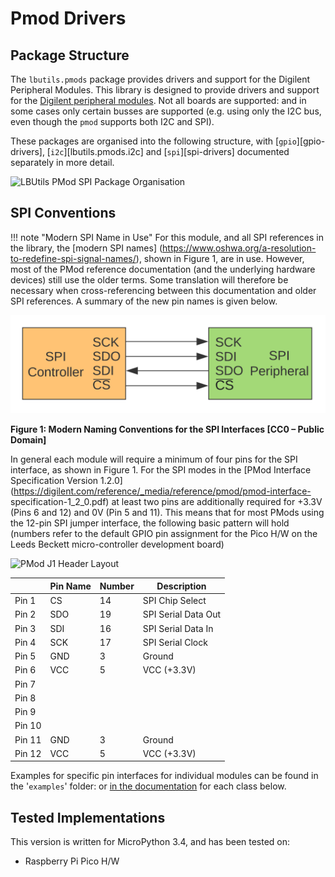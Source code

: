 # Pmod Drivers

## Package Structure

The `lbutils.pmods` package provides drivers and support for the Digilent Peripheral Modules. This library is designed to provide drivers and support for the [Digilent peripheral modules](https://digilent.com/reference/pmod/start). Not all boards are supported: and in some cases only certain busses are supported (e.g. using only the I2C bus, even though the `pmod` supports both I2C and SPI).

These packages are organised into the following structure, with [`gpio`][gpio-drivers], [`i2c`][lbutils.pmods.i2c] and [`spi`][spi-drivers] documented separately in more detail.

![LBUtils PMod SPI Package Organisation](/media/lbutils_pmods.svg)

## SPI Conventions

!!! note "Modern SPI Name in Use"
     For this module, and all SPI references in the library, the [modern SPI names]
     (https://www.oshwa.org/a-resolution-to-redefine-spi-signal-names/), shown in
     Figure 1, are in use. However, most  of the PMod reference documentation
     (and the underlying hardware devices) still use the older terms. Some
     translation will therefore be necessary when cross-referencing between this
     documentation and older SPI references. A summary of the new pin names is
     given below.

![Modern Naming Conventions for the SPI Interfaces](../../media/spi_interfaces.png)

**Figure 1: Modern Naming Conventions for the SPI Interfaces [CC0 – Public Domain]**

In general each module will require a minimum of four pins for the SPI
interface, as shown in Figure 1. For the SPI modes in the [PMod Interface
Specification Version
1.2.0](https://digilent.com/reference/_media/reference/pmod/pmod-interface-
specification-1_2_0.pdf) at least two pins are additionally required for +3.3V
(Pins 6 and 12) and 0V (Pin 5 and 11). This means that for most PMods using the
12-pin SPI jumper interface, the following basic pattern will hold (numbers
refer to the default GPIO pin assignment for the Pico H/W on the Leeds Beckett
micro-controller development board)

![PMod J1 Header Layout](https://digilent.com/reference/_media/reference/pmod/pmod-pinout-2x6.png)

|        | Pin Name      | Number       | Description                         |
|--------|---------------|--------------|-------------------------------------|
| Pin 1  | CS            | 14           | SPI Chip Select                     |
| Pin 2  | SDO           | 19           | SPI Serial Data Out                 |
| Pin 3  | SDI           | 16           | SPI Serial Data In                  |
| Pin 4  | SCK           | 17           | SPI Serial Clock                    |
| Pin 5  | GND           | 3            | Ground                              |
| Pin 6  | VCC           | 5            | VCC (+3.3V)                         |
| Pin 7  |               |              |                                     |
| Pin 8  |               |              |                                     |
| Pin 9  |               |              |                                     |
| Pin 10 |               |              |                                     |
| Pin 11 | GND           | 3            | Ground                              |
| Pin 12 | VCC           | 5            | VCC (+3.3V)                         |

Examples for specific pin interfaces for individual modules can be found in the '`examples`' folder: or [in the documentation](https://lbutils.readthedocs.io/en/latest/) for each class below.

## Tested Implementations

This version is written for MicroPython 3.4, and has been tested on:

  * Raspberry Pi Pico H/W




